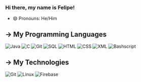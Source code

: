 ### Hi there, my name is Felipe!
- 😄 Pronouns: He/Him

## → My Programming Languages
![Java](https://img.shields.io/badge/Java-profficient-blue)
![C](https://img.shields.io/badge/C-profficient-blue)
![Git](https://img.shields.io/badge/Git-profficient-blue)
![SQL](https://img.shields.io/badge/SQL-competent-orange)
![HTML](https://img.shields.io/badge/HTML-competent-orange)
![CSS](https://img.shields.io/badge/CSS-competent-orange)
![XML](https://img.shields.io/badge/XML-competent-orange)
![Bashscript](https://img.shields.io/badge/Bashscript-beginner-yellow)

## → My Technologies
![Git](https://img.shields.io/badge/Git-profficient-blue)
![Linux](https://img.shields.io/badge/Linux-competent-orange)
![Firebase](https://img.shields.io/badge/Firebase-competent-orange)
<!--
**thevvalverde/thevvalverde** is a ✨ _special_ ✨ repository because its `README.md` (this file) appears on your GitHub profile.

Here are some ideas to get you started:

- 🔭 I’m currently working on ...
- 🌱 I’m currently learning ...
- 👯 I’m looking to collaborate on ...
- 🤔 I’m looking for help with ...
- 💬 Ask me about ...
- 📫 How to reach me: ...
- ⚡ Fun fact: ...
-->
